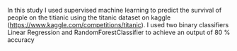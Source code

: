 In this study I used supervised machine learning to predict the survival of people on the titianic using the titanic dataset on kaggle (https://www.kaggle.com/competitions/titanic). I used two binary classifiers Linear Regression and RandomForestClassifier to achieve an output of 80 % accuracy
